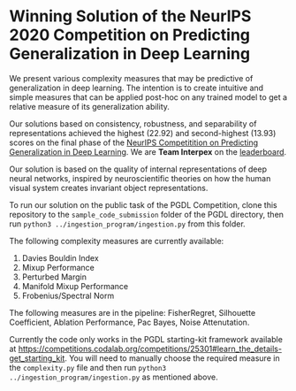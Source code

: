 # Winning Solution of the NeurIPS 2020 Competition on Predicting Generalization in Deep Learning

We present various complexity measures that may be predictive of generalization in deep learning. The intention is to create intuitive and simple measures 
that can be applied post-hoc on any trained model to get a relative measure of its generalization ability.

Our solutions based on consistency, robustness, and separability of representations achieved the highest (22.92) and second-highest (13.93) scores 
on the final phase of the [NeurIPS Competitition on Predicting Generalization in Deep Learning](https://sites.google.com/view/pgdl2020/home?authuser=0). We are **Team Interpex** on the [leaderboard](https://sites.google.com/view/pgdl2020/leaderboard?authuser=0).

Our solution is based on the quality of internal representations of deep neural networks, inspired by neuroscientific theories on how the human visual system creates invariant object representations.

To run our solution on the public task of the PGDL Competition, clone this repository to the ```sample_code_submission``` folder of the PGDL directory, then run 
```python3 ../ingestion_program/ingestion.py``` from this folder.

The following complexity measures are currently available:

1. Davies Bouldin Index 
2. Mixup Performance
3. Perturbed Margin
4. Manifold Mixup Performance
5. Frobenius/Spectral Norm 

The following measures are in the pipeline: FisherRegret, Silhouette Coefficient, Ablation Performance, Pac Bayes, Noise Attenutation.

Currently the code only works in the PGDL starting-kit framework available at <https://competitions.codalab.org/competitions/25301#learn_the_details-get_starting_kit>. You will need to manually choose the required measure in the ```complexity.py``` file and then run ```python3 ../ingestion_program/ingestion.py``` as mentioned above.




